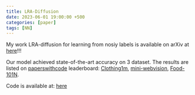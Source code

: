 ```yaml
---
title: LRA-Diffusion
date: 2023-06-01 19:00:00 +500
categories: [paper]
tags: [NN]
---
```

My work LRA-diffusion for learning from nosiy labels is available on arXiv at [here](https://arxiv.org/abs/2305.19518)!!! <br />

Our model achieved state-of-the-art accuracy on 3 dataset. The results are listed on [paperswithcode](https://paperswithcode.com) leaderboard: [Clothing1m](https://paperswithcode.com/sota/image-classification-on-clothing1m), [mini-webvision](https://paperswithcode.com/sota/image-classification-on-mini-webvision-1-0), [Food-101N](https://paperswithcode.com/sota/image-classification-on-food-101n-1).

Code is available at: [here](https://github.com/puar-playground/LRA-diffusion)





